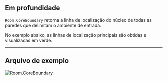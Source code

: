 ## Em profundidade
`Room.CoreBoundary` retorna a linha de localização do núcleo de todas as paredes que delimitam o ambiente de entrada.

No exemplo abaixo, as linhas de localização principais são obtidas e visualizadas em verde.
___
## Arquivo de exemplo

![Room.CoreBoundary](./Revit.Elements.Room.CoreBoundary_img.jpg)
